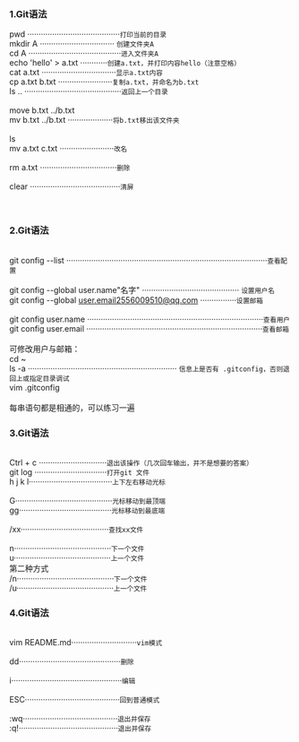 
### 1.Git语法
pwd ·········································`打印当前的目录`
<br>mkdir A  ································· `创建文件夹A`
<br>cd A ·········································`进入文件夹A`
<br>echo 'hello' > a.txt ············`创建a.txt，并打印内容hello（注意空格）`
<br>cat a.txt ·································`显示a.txt内容`
<br>cp a.txt b.txt ························`复制a.txt，并命名为b.txt`
<br>ls .. ···········································`返回上一个目录`
<br>
<br>move b.txt ../b.txt 
<br>mv b.txt ../b.txt ····················`将b.txt移出该文件夹`
<br>
<br>ls
<br>mv a.txt c.txt ························`改名`
<br>
<br>rm a.txt ··································`删除`
<br>
<br>clear ········································`清屏`
<br>
<br> 
<br>

### 2.Git语法
<br>git config --list ·························································································`查看配置`
<br>
<br>git config --global user.name"名字" ··········································· `设置用户名`
<br>git config --global user.email2556009510@qq.com ················`设置邮箱`
<br>
<br>git config user.name ··············································································`查看用户`
<br>git config user.email ··············································································`查看邮箱`
<br>
<br>可修改用户与邮箱：
<br>cd ~ 
<br>ls -a ·································································· `信息上是否有 .gitconfig，否则退回上或指定目录调试`
<br>vim .gitconfig 
<br>
<br> 每串语句都是相通的，可以练习一遍

### 3.Git语法
<br>Ctrl + c ······························`退出该操作（几次回车输出，并不是想要的答案）` 
<br>git log ································`打开git 文件`
<br>h j k l·····································`上下左右移动光标`
<br>
<br>G···········································`光标移动到最顶端`
<br>gg·········································`光标移动到最底端`
<br>
<br>/xx·······································`查找xx文件`
<br>
<br>n···········································`下一个文件`
<br>u···········································`上一个文件`
<br>第二种方式
<br>/n···········································`下一个文件`
<br>/u···········································`上一个文件`

### 4.Git语法
<br>vim README.md·····························`vim模式`
<br>
<br>dd·············································`删除`
<br>
<br>i·················································`编辑`
<br>
<br>ESC··········································`回到普通模式`
<br>
<br>:wq··········································`退出并保存`
<br>:q!············································`退出并保存`
<br>


